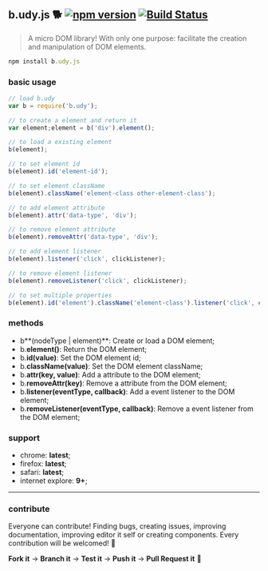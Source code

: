 ## b.udy.js :dog2:  [![npm version](https://badge.fury.io/js/b.udy.js.svg)](http://badge.fury.io/js/b.udy.js) [![Build Status](https://travis-ci.org/evandroeisinger/b.udy.js.svg?branch=master)](https://travis-ci.org/evandroeisinger/b.udy.js)

> A micro DOM library! With only one purpose: facilitate the creation and manipulation of DOM elements.

```javascript
npm install b.udy.js
```

### basic usage
```javascript
// load b.udy
var b = require('b.udy');

// to create a element and return it
var element;element = b('div').element();

// to load a existing element
b(element);

// to set element id
b(element).id('element-id');

// to set element className
b(element).className('element-class other-element-class');

// to add element attribute
b(element).attr('data-type', 'div');

// to remove element attribute
b(element).removeAttr('data-type', 'div');

// to add element listener
b(element).listener('click', clickListener);

// to remove element listener
b(element).removeListener('click', clickListener);

// to set multiple properties
b(element).id('element').className('element-class').listener('click', clickListener);
```

### methods
- b**(nodeType | element)**: Create or load a DOM element;
- b.**element()**: Return the DOM element;
- b.**id(value)**: Set the DOM element id;
- b.**className(value)**: Set the DOM element className;
- b.**attr(key, value)**: Add a attribute to the DOM element;
- b.**removeAttr(key)**: Remove a attribute from the DOM element;
- b.**listener(eventType, callback)**: Add a event listener to the DOM element;
- b.**removeListener(eventType, callback)**: Remove a event listener from the DOM element;

### support
- chrome: **latest**;
- firefox: **latest**;
- safari: **latest**;
- internet explore: **9+**;

---
### contribute
Everyone can contribute! Finding bugs, creating issues, improving documentation, improving editor it self or creating components.
Every contribution will be welcomed! :santa:

**Fork it** -> **Branch it** -> **Test it** -> **Push it** -> **Pull Request it** :gem:
